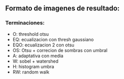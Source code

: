 ## Formato de imagenes de resultado:
### Terminaciones:
- O: threshold otsu
- EQ: ecualizacion con thresh gaussiano
- EQO: ecualizacion 2 con otsu
- OS: Otsu + correcion de sombras con umbral
- A: adaptativa con media
- W: sobel + watershed
- H: histogram umbra
- RW: random walk
